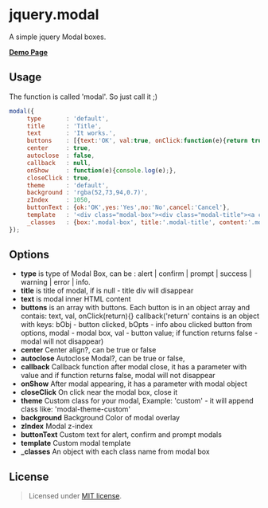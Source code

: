 jquery.modal
============

A simple jquery Modal boxes.

__<a href="http://creativedream.net/plugins/jquery.modal/" target="_blank">Demo Page</a>__

Usage
-------
The function is called 'modal'. So just call it ;)
~~~ javascript
modal({
	 type       : 'default',
	 title      : 'Title',
	 text       : 'It works.',
	 buttons    : [{text:'OK', val:true, onClick:function(e){return true} }, {text:'Cancel', val:'cancel', onClick:function(e){alert('If function return false, modal will not disappear.'); return false} }],
	 center     : true,
	 autoclose  : false,
	 callback   : null,
	 onShow     : function(e){console.log(e);},
	 closeClick : true,
	 theme      : 'default',
	 background : 'rgba(52,73,94,0.7)',
	 zIndex     : 1050,
	 buttonText : {ok:'OK',yes:'Yes',no:'No',cancel:'Cancel'},
	 template   : '<div class="modal-box"><div class="modal-title"><a class="modal-close-btn"></a></div><div class="modal-text"></div><div class="modal-buttons"></div></div>',
	 _classes   : {box:'.modal-box', title:'.modal-title', content:'.modal-text', buttons:'.modal-buttons', closebtn:'.modal-close-btn'}
});
~~~~

Options
-------
* __type__ is type of Modal Box, can be : alert | confirm | prompt | success | warning | error | info.
* __title__ is title of modal, if is null - title div will disappear
* __text__ is modal inner HTML content
* __buttons__ is an array with buttons. Each button is in an object array and contais: text, val, onClick(return){} callback('return' contains is an object with keys: bObj - button clicked, bOpts - info abou clicked button from options, modal - modal box, val - button value; if function returns false - modal will not disappear)
* __center__ Center align?, can be true or false
* __autoclose__ Autoclose Modal?, can be true or false,
* __callback__ Callback function after modal close, it has a parameter with value and if function returns false, modal will not disappear
* __onShow__ After modal appearing, it has a parameter with modal object
* __closeClick__ On click near the modal box, close it
* __theme__ Custom class for your modal, Example: 'custom' - it will append class like: 'modal-theme-custom'
* __background__ Background Color of modal overlay
* __zIndex__ Modal z-index
* __buttonText__ Custom text for alert, confirm and prompt modals
* __template__ Custom modal template
* <b>_classes</b> An object with each class name from modal box

License
-------
> Licensed under <a href="http://opensource.org/licenses/MIT">MIT license</a>.


